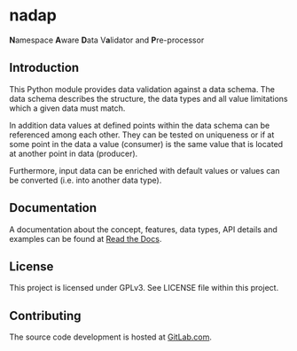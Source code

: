 # nadap

**N**amespace **A**ware **D**ata V**a**lidator and **P**re-processor

## Introduction

This Python module provides data validation against a data schema.
The data schema describes the structure, the data types and
all value limitations which a given data must match.

In addition data values at defined points within the data schema
can be referenced among each other. They can be tested on uniqueness
or if at some point in the data a value (consumer) is the same
value that is located at another point in data (producer).

Furthermore, input data can be enriched with default values or values
can be converted (i.e. into another data type).

## Documentation

A documentation about the concept, features, data types, API details
and examples can be found at
[Read the Docs](https://nadap.readthedocs.io/).

## License

This project is licensed under GPLv3.
See LICENSE file within this project.

## Contributing

The source code development is hosted at
[GitLab.com](https://gitlab.com/ko.no/nadap).
